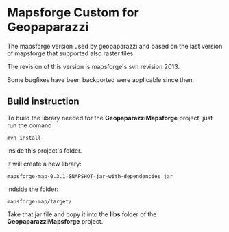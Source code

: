 Mapsforge Custom for Geopaparazzi
===================================

The mapsforge version used by geopaparazzi and based on the last version of mapsforge that supported also raster tiles.

The revision of this version is mapsforge's svn revision 2013.

Some bugfixes have been backported were applicable since then.

Build instruction
--------------------

To build the library needed for the **GeopaparazziMapsforge** project, just run the comand

```
mvn install
```

inside this project's folder.

It will create a new library:
```
mapsforge-map-0.3.1-SNAPSHOT-jar-with-dependencies.jar
```

indside the folder:
```
mapsforge-map/target/
```

Take that jar file and copy it into the **libs** folder of the **GeopaparazziMapsforge** project.


